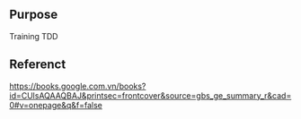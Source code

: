 ## Purpose

Training TDD 

## Referenct

https://books.google.com.vn/books?id=CUlsAQAAQBAJ&printsec=frontcover&source=gbs_ge_summary_r&cad=0#v=onepage&q&f=false
